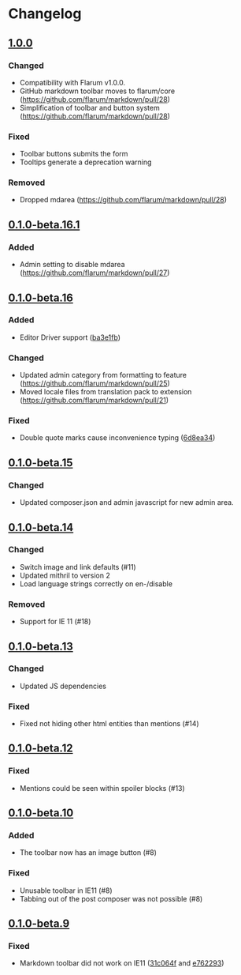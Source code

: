 # Changelog

## [1.0.0](https://github.com/flarum/markdown/compare/v0.1.0-beta.16.1...v1.0.0)

### Changed
- Compatibility with Flarum v1.0.0.
- GitHub markdown toolbar moves to flarum/core (https://github.com/flarum/markdown/pull/28)
- Simplification of toolbar and button system (https://github.com/flarum/markdown/pull/28)

### Fixed
- Toolbar buttons submits the form
- Tooltips generate a deprecation warning

### Removed
- Dropped mdarea (https://github.com/flarum/markdown/pull/28)

## [0.1.0-beta.16.1](https://github.com/flarum/markdown/compare/v0.1.0-beta.16...v0.1.0-beta.16.1)

### Added
- Admin setting to disable mdarea (https://github.com/flarum/markdown/pull/27)

## [0.1.0-beta.16](https://github.com/flarum/markdown/compare/v0.1.0-beta.15...v0.1.0-beta.16)

### Added
- Editor Driver support ([ba3e1fb](https://github.com/flarum/markdown/commit/ba3e1fb528ce7e85bde27753f6c1cce3b03fe9d3))

### Changed
- Updated admin category from formatting to feature (https://github.com/flarum/markdown/pull/25)
- Moved locale files from translation pack to extension (https://github.com/flarum/markdown/pull/21)

### Fixed
- Double quote marks cause inconvenience typing ([6d8ea34](https://github.com/flarum/markdown/commit/6d8ea342061fdd2ab267cee93b9f5ade69149123))

## [0.1.0-beta.15](https://github.com/flarum/markdown/compare/v0.1.0-beta.14...v0.1.0-beta.15)

### Changed
- Updated composer.json and admin javascript for new admin area.

## [0.1.0-beta.14](https://github.com/flarum/markdown/compare/v0.1.0-beta.13...v0.1.0-beta.14)

### Changed
- Switch image and link defaults (#11)
- Updated mithril to version 2
- Load language strings correctly on en-/disable

### Removed
- Support for IE 11 (#18)

## [0.1.0-beta.13](https://github.com/flarum/markdown/compare/v0.1.0-beta.12...v0.1.0-beta.13)

### Changed
- Updated JS dependencies

### Fixed
- Fixed not hiding other html entities than mentions (#14)

## [0.1.0-beta.12](https://github.com/flarum/markdown/compare/v0.1.0-beta.10...v0.1.0-beta.12)

### Fixed
- Mentions could be seen within spoiler blocks (#13)

## [0.1.0-beta.10](https://github.com/flarum/markdown/compare/v0.1.0-beta.9...v0.1.0-beta.10)

### Added
- The toolbar now has an image button (#8)

### Fixed
- Unusable toolbar in IE11 (#8)
- Tabbing out of the post composer was not possible (#8)

## [0.1.0-beta.9](https://github.com/flarum/markdown/compare/v0.1.0-beta.8...v0.1.0-beta.9)

### Fixed
- Markdown toolbar did not work on IE11 ([31c064f](https://github.com/flarum/markdown/commit/31c064f0c6c945083bc0ebc50cb3e44a676f40e2) and [e762293](https://github.com/flarum/markdown/commit/e7622938b1422e89a50feeb52c9c9ef7b38db95a))
